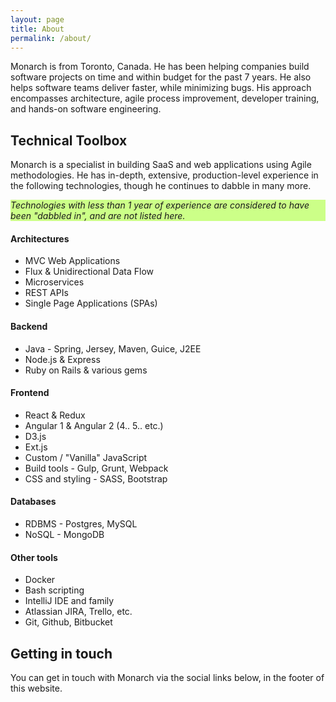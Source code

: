 ```yaml
---
layout: page
title: About
permalink: /about/
---
```


Monarch is from Toronto, Canada. He has been helping companies build software projects on time and within budget for the past 7 years. He also helps software teams deliver faster, while minimizing bugs. His approach encompasses architecture, agile process improvement, developer training, and hands-on software engineering.

## Technical Toolbox

Monarch is a specialist in building SaaS and web applications using Agile methodologies. He has in-depth, extensive, production-level experience in the following technologies, though he continues to dabble in many more.

<p style="background-color: #CCFF88; font-style: italic">Technologies with less than 1 year of experience are considered to have been "dabbled in", and are not listed here.</p>

#### Architectures
* MVC Web Applications
* Flux & Unidirectional Data Flow
* Microservices
* REST APIs
* Single Page Applications (SPAs)

#### Backend

* Java - Spring, Jersey, Maven, Guice, J2EE
* Node.js & Express
* Ruby on Rails & various gems

#### Frontend

* React & Redux
* Angular 1 & Angular 2 (4.. 5.. etc.)
* D3.js
* Ext.js
* Custom / "Vanilla" JavaScript
* Build tools - Gulp, Grunt, Webpack
* CSS and styling - SASS, Bootstrap

#### Databases

* RDBMS - Postgres, MySQL
* NoSQL - MongoDB

#### Other tools

* Docker
* Bash scripting
* IntelliJ IDE and family
* Atlassian JIRA, Trello, etc.
* Git, Github, Bitbucket

## Getting in touch

You can get in touch with Monarch via the social links below, in the footer of this website.
